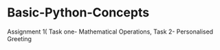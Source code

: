 # Basic-Python-Concepts
Assignment 1( Task one- Mathematical Operations, Task 2- Personalised Greeting
